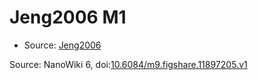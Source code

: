 <a name="material" />

# Jeng2006 M1
<script type="application/ld+json">
  {
    "@context": "https://schema.org/",
    "@type": "ChemicalSubstance",
    "@id": "https://egonw.github.io/nanowiki/nanowiki118.html#material",
    "http://purl.org/dc/terms/conformsTo":
      {
        "@type": "CreativeWork",
        "@id": "https://bioschemas.org/profiles/ChemicalSubstance/0.4-RELEASE/"
      },
    "identfier": "118",
    "name": "Jeng2006 M1",
    "url": "https://egonw.github.io/nanowiki/nanowiki118.html#material",
    "sameAs": "http://127.0.0.1/mediawiki/index.php/Special:URIResolver/Jeng2006_M1"
  }
</script>


* Source: [Jeng2006](articleJeng2006.md)


Source: NanoWiki 6, doi:[10.6084/m9.figshare.11897205.v1](https://doi.org/10.6084/m9.figshare.11897205.v1)
